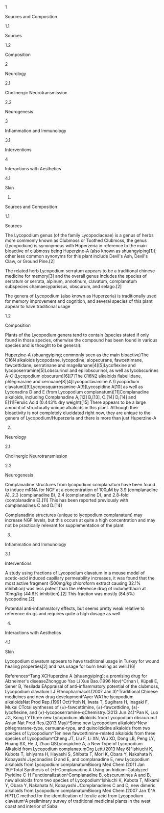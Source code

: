 1

Sources and Composition

1.1

Sources

1.2

Composition

2

Neurology

2.1

Cholinergic Neurotransmission

2.2

Neurogenesis

3

Inflammation and Immunology

3.1

Interventions

4

Interactions with Aesthetics

4.1

Skin

1.

Sources and Composition

1.1

Sources

The Lycopodium genus (of the family Lycopodiaceae) is a genus of herbs more commonly known as Clubmoss or Toothed Clubmoss, the genus (Lycopodium) is synonymous with Huperzeria in reference to the main bioactive of clubmoss being Huperzine\-A (also known as shuangyiping\[1]); other less common synonyms for this plant include Devil's Ash, Devil's Claw, or Ground Pine.\[2]

The related herb Lycopodium serratum appears to be a traditional chinese medicine for memory\[3] and the overall genus includes the species of serratum or serrata, alpinum, annotinum, clavatum, complanatum subspecies chamaecyparissus, obscurum, and selago.\[2]


The genera of Lycopodium (also known as Huperzeria) is traditionally used for memory improvement and cognition, and several species of this plant appear to have traditional usage


1.2

Composition

Plants of the Lycopodium genera tend to contain (species stated if only found in those species, otherwise the compound has been found in various species and is thought to be general):

Huperzine\-A (shuangyiping; commonly seen as the main bioactive)The C16N alkaloids lycopodane, lycopodine, alopecurane, fawcettimane, fawcettidane, serratinane and magellanane\[4]\[5]Lycoflexine and lycoposerramine\[5]Lobscurinol and epilobscurinol, as well as lycobscurines A\-C (Lycopodium obscurum)\[6]\[7]The C16N2 alkaloids ﬂabellidane, phlegmarane and cernuane\[8]\[4]Lycopoclavamine A (Lycopodium clavatum)\[9]Lycoposquarrosamine\-A\[9]Lycospidine A\[10] as well as Lyconadins D and E (from Lycopodium complanatum)\[11]Complanadine alkaloids, including Complanadine A,\[12] B,\[13], C.\[14] D,\[14] and E\[11]Ferulic Acid (0\.443% dry weight)\[15]
There appears to be a large amount of structurally unique alkaloids in this plant. Although their bioactivity is not completely elucidated right now, they are unique to the genera of Lycopodium/Huperzeria and there is more than just Huperzine\-A


2.

Neurology

2.1

Cholinergic Neurotransmission

2.2

Neurogenesis

Complanadine structures from lycopodium complanatum have been found to induce mRNA for NGF at a concentration of 100μM by 3\.9 (complanadine A), 2\.3 (complanadine B), 2\.4 (complanadine D), and 2\.8\-fold (complanadine E).\[11] This has been reported previously with complanadines C and D.\[14]


Complanadine structures (unique to lycopodium complanatum) may increase NGF levels, but this occurs at quite a high concentration and may not be practically relevant for supplementation of the plant


3.

Inflammation and Immunology

3.1

Interventions

A study using fractions of Lycopodium clavatum in a mouse model of acetic\-acid induced capillary
permeability increases, it was found that the most active fragment (500mg/kg chloroform extract causing 32\.1% inhibition) was less potent than the reference drug of indomethacin at 10mg/kg (44\.6% inhibition).\[2] This fraction was mostly (84\.5%) lycopodine.\[2]


Potential anti\-inflammatory effects, but seems pretty weak relative to reference drugs and requires quite a high dosage as well


4.

Interactions with Aesthetics

4.1

Skin

Lycopodium clavatum appears to have traditional usage in Turkey for wound healing properties\[2] and has usage for burn healing as well.\[16]

References^Tang XCHuperzine A (shuangyiping): a promising drug for Alzheimer's diseaseZhongguo Yao Li Xue Bao.(1996 Nov)^Orhan I, Küpeli E, Sener B, Yesilada EAppraisal of anti\-inflammatory potential of the clubmoss, Lycopodium clavatum LJ Ethnopharmacol.(2007 Jan 3)^Traditional Chinese medicines and new drug development^Ayer WAThe lycopodium alkaloidsNat Prod Rep.(1991 Oct)^Itoh N, Iwata T, Sugihara H, Inagaki F, Mukai CTotal syntheses of (±)\-fawcettimine, (±)\-fawcettidine, (±)\-lycoflexine, and (±)\-lycoposerramine\-qChemistry.(2013 Jun 24)^Pan K, Luo JG, Kong LYThree new Lycopodium alkaloids from Lycopodium obscurumJ Asian Nat Prod Res.(2013 May)^Some new Lycopodium alkaloids^New phlegmarane\-type, cernuane\-type, and quinolizidine alkaloids from two species of Lycopodium^Ten new fawcettimine\-related alkaloids from three species of Lycopodium^Cheng JT, Liu F, Li XN, Wu XD, Dong LB, Peng LY, Huang SX, He J, Zhao QSLycospidine A, a New Type of Lycopodium Alkaloid from Lycopodium complanatumOrg Lett.(2013 May 6)^Ishiuchi K, Kubota T, Ishiyama H, Hayashi S, Shibata T, Mori K, Obara Y, Nakahata N, Kobayashi JLyconadins D and E, and complanadine E, new Lycopodium alkaloids from Lycopodium complanatumBioorg Med Chem.(2011 Jan 15)^Total Synthesis of (\+)\-Complanadine A Using an Iridium\-Catalyzed Pyridine C\-H Functionalization^Complanadine B, obscurumines A and B, new alkaloids from two species of Lycopodium^Ishiuchi K, Kubota T, Mikami Y, Obara Y, Nakahata N, Kobayashi JComplanadines C and D, new dimeric alkaloids from Lycopodium complanatumBioorg Med Chem.(2007 Jan 1)^A HPTLC method for the identification of ferulic acid from Lycopodium clavatum^A preliminary survey of traditional medicinal plants in the west coast and interior of Saba